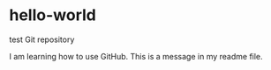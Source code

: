 # hello-world
test Git repository

I am learning how to use GitHub.  This is a message in my readme file.
